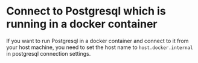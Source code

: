 # Connect to Postgresql which is running in a docker container
If you want to run Postgresql in a docker container and connect to it from your host machine, you need to set the host name to `host.docker.internal` in postgresql connection settings.

